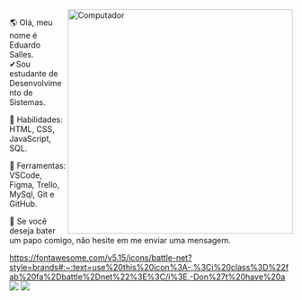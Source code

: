 <img src="https://raw.githubusercontent.com/MicaelliMedeiros/micaellimedeiros/master/image/computer-illustration.png" min-width="400px" max-width="400px" width="400px" align="right" alt="Computador">

<p align="left"> 
 🌎 Olá, meu nome é Eduardo Salles.<br>✔Sou estudante de Desenvolvimento de Sistemas.
</p>

<p align="left"> 
 🦄 Habilidades: HTML, CSS, JavaScript, SQL.
</p>

<p align="left"> 
 💼 Ferramentas: VSCode, Figma, Trello, MySql, Git e GitHub.
</p>

<p align="left">
 💌 Se você deseja bater um papo comigo, não hesite em me enviar uma mensagem.
</p>

<a href="https://eduardosalles.netlify.app/" alt="Portfolio">
 https://fontawesome.com/v5.15/icons/battle-net?style=brands#:~:text=use%20this%20icon%3A-,%3Ci%20class%3D%22fab%20fa%2Dbattle%2Dnet%22%3E%3C/i%3E,-Don%27t%20have%20a
   <img src="https://fontawesome.com/v5.15/icons/battle-net?style=brands#:~:text=use%20this%20icon%3A-,%3Ci%20class%3D%22fab%20fa%2Dbattle%2Dnet%22%3E%3C/i%3E,-Don%27t%20have%20a"/></a>

    



<a href="https://www.linkedin.com/in/eduardo-salles-277a9771/" alt="Linkedin">
    <img src="https://img.shields.io/badge/LinkedIn-0077B5?style=for-the-badge&logo=linkedin&logoColor=white&link=https://www.linkedin.com/in/eduardo-salles-277a9771/"/></a>
</p> 
